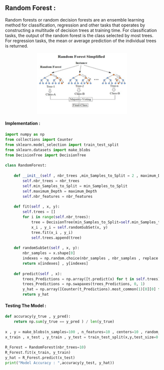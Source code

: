 ## Random Forest :

Random forests or random decision forests are an ensemble learning method for classification, regression and other tasks that operates by constructing a multitude of decision trees at training time. For classification tasks, the output of the random forest is the class selected by most trees. For regression tasks, the mean or average prediction of the individual trees is returned.

<div align="center" >
<img src="../resources/randomF.png" width="300" height="200">
</div>

#### Implementation :

```python
import numpy as np
from collections import Counter
from sklearn.model_selection import train_test_split
from sklearn.datasets import make_blobs
from DecisionTree import DecisionTree

class RandomForest:
    
    def __init__(self , nbr_trees ,min_Samples_to_Split = 2 , maximum_Depth = 100 , nbr_features = None):
        self.nbr_trees = nbr_trees
        self.min_Samples_to_Split = min_Samples_to_Split
        self.maximum_Depth = maximum_Depth
        self.nbr_features = nbr_features
        
    def fit(self , x, y):
        self.trees = []
        for i in range(self.nbr_trees):
            tree = DecisionTree(min_Samples_to_Split=self.min_Samples_to_Split , maximum_Depth=self.maximum_Depth , nbr_features=self.nbr_features)
            x_i , y_i = self.randomSubSet(x, y)
            tree.fit(x_i , y_i)
            self.trees.append(tree)
        
    def randomSubSet(self , x, y):
        nbr_samples = x.shape[0]
        indexes = np.random.choice(nbr_samples , nbr_samples , replace = True)
        return x[indexes] , y[indexes]
    
    def predict(self , x):
        trees_Predictions = np.array([t.predict(x) for t in self.trees])
        trees_Predictions = np.swapaxes(trees_Predictions, 0, 1)
        y_hat = np.array([Counter(t_Predictions).most_common(1)[0][0] for t_Predictions in trees_Predictions]) 
        return y_hat
```

#### Testing The Model :
```python
def accuracy(y_true , y_pred):
    return np.sum(y_true == y_pred ) / len(y_true)

x , y = make_blobs(n_samples=100 , n_features=10 , centers=10 , random_state=0)
x_train , x_test , y_train , y_test = train_test_split(x,y,test_size=0.1)

R_Forest = RandomForest(nbr_trees=10)
R_Forest.fit(x_train, y_train)
y_hat = R_Forest.predict(x_test)
print("Model Accuracy : ",accuracy(y_test, y_hat))
```